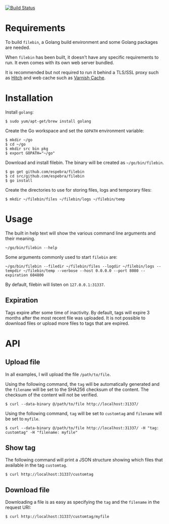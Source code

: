 [![Build Status](https://travis-ci.org/espebra/filebin.svg)](https://travis-ci.org/espebra/filebin)

# Requirements

To build ``filebin``, a Golang build environment and some Golang packages are needed.

When ``filebin`` has been built, it doesn't have any specific requirements to run. It even comes with its own web server bundled.

It is recommended but not required to run it behind a TLS/SSL proxy such as [Hitch](http://hitch-tls.org/) and web cache such as [Varnish Cache](https://www.varnish-cache.org/).

# Installation

Install ``golang``:

```
$ sudo yum/apt-get/brew install golang
```

Create the Go workspace and set the ``GOPATH`` environment variable:

```
$ mkdir ~/go
$ cd ~/go
$ mkdir src bin pkg
$ export GOPATH="~/go"
```

Download and install filebin. The binary will be created as ``~/go/bin/filebin``.

```
$ go get github.com/espebra/filebin
$ cd src/github.com/espebra/filebin
$ go install
```

Create the directories to use for storing files, logs and temporary files:

```
$ mkdir ~/filebin/files ~/filebin/logs ~/filebin/temp
```

# Usage

The built in help text will show the various command line arguments and their meaning.

```
~/go/bin/filebin --help
```

Some arguments commonly used to start ``filebin`` are:

```
~/go/bin/filebin --filedir ~/filebin/files --logdir ~/filebin/logs --tempdir ~/filebin/temp --verbose --host 0.0.0.0 --port 8080 --expiration 604800
```

By default, filebin will listen on ``127.0.0.1:31337``.


## Expiration

Tags expire after some time of inactivity. By default, tags will expire 3 months after the most recent file was uploaded. It is not possible to download files or upload more files to tags that are expired.

# API

## Upload file

In all examples, I will upload the file ``/path/to/file``.

Using the following command, the ``tag`` will be automatically generated and the ``filename`` will be set to the SHA256 checksum of the content. The checksum of the content will not be verified.

```
$ curl --data-binary @/path/to/file http://localhost:31337/
```

Using the following command, ``tag`` will be set to ``customtag`` and ``filename`` will be set to ``myfile``.

```
$ curl --data-binary @/path/to/file http://localhost:31337/ -H "tag: customtag" -H "filename: myfile"
```

## Show tag

The following command will print a JSON structure showing which files that available in the tag ``customtag``.

```
$ curl http://localhost:31337/customtag
```

## Download file

Downloading a file is as easy as specifying the ``tag`` and the ``filename`` in the request URI:

```
$ curl http://localhost:31337/customtag/myfile
```
